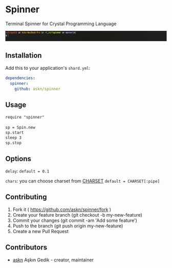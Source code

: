 # Spinner

Terminal Spinner for Crystal Programming Language

![All](/images/all.gif)

## Installation

Add this to your application's `shard.yml`:

```yaml
dependencies:
  spinner:
    github: askn/spinner
```

## Usage


```crystal
require "spinner"

sp = Spin.new
sp.start
sleep 3
sp.stop
```

## Options

`delay`: `default = 0.1`

`chars`: you can choose charset from [CHARSET](src/spinner/charset.cr) `default = CHARSET[:pipe]`

## Contributing

1. Fork it ( https://github.com/askn/spinner/fork )
2. Create your feature branch (git checkout -b my-new-feature)
3. Commit your changes (git commit -am 'Add some feature')
4. Push to the branch (git push origin my-new-feature)
5. Create a new Pull Request

## Contributors

- [askn](https://github.com/askn) Aşkın Gedik - creator, maintainer
